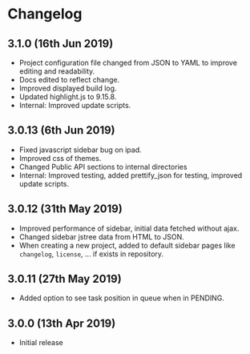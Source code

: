 # Changelog

## 3.1.0 (16th Jun 2019)

- Project configuration file changed from JSON to YAML to improve editing and readability.
- Docs edited to reflect change.
- Improved displayed build log.
- Updated highlight.js to 9.15.8.
- Internal: Improved update scripts.

## 3.0.13 (6th Jun 2019)

- Fixed javascript sidebar bug on ipad.
- Improved css of themes.
- Changed Public API sections to internal directories
- Internal: Improved testing, added prettify_json for testing, improved update scripts.

## 3.0.12 (31th May 2019)

- Improved performance of sidebar, initial data fetched without ajax.
- Changed sidebar jstree data from HTML to JSON.
- When creating a new project, added to default sidebar pages like `changelog`, `license`, ... if exists in repository. 

## 3.0.11 (27th May 2019)

- Added option to see task position in queue when in PENDING.

## 3.0.0 (13th Apr 2019)

- Initial release
